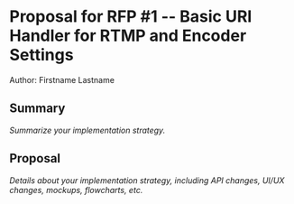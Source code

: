 # Proposal for RFP #1 -- Basic URI Handler for RTMP and Encoder Settings

Author: Firstname Lastname

## Summary

_Summarize your implementation strategy._

## Proposal

_Details about your implementation strategy, including API changes, UI/UX changes, mockups, flowcharts, etc._